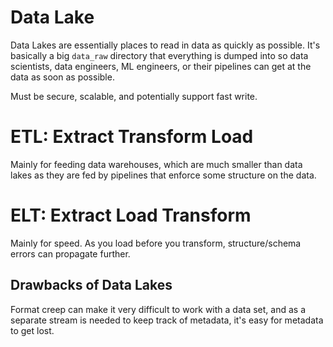 # Data Lake

Data Lakes are essentially places to read in data as quickly as possible. It's basically a big `data_raw` directory that everything is dumped into so data scientists, data engineers, ML engineers, or their pipelines can get at the data as soon as possible.

Must be secure, scalable, and potentially support fast write.

# ETL: Extract Transform Load

Mainly for feeding data warehouses, which are much smaller than data lakes as they are fed by pipelines that enforce some structure on the data.

# ELT: Extract Load Transform

Mainly for speed. As you load before you transform, structure/schema errors can propagate further.

## Drawbacks of Data Lakes

Format creep can make it very difficult to work with a data set, and as a separate stream is needed to keep track of metadata, it's easy for metadata to get lost.